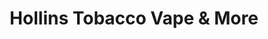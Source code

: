 ---
title: "Hollins Tobacco Vape & More"
url: /roanoke/hollins-tobacco-vape-and-more/
shop: tobacco
---